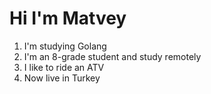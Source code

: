 # Hi I'm Matvey
1) I'm studying Golang
2) I'm an 8-grade student and study remotely
3) I like to ride an ATV
4) Now live in Turkey
